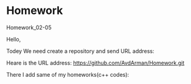 # Homework
Homework_02-05

Hello,

Todey We need create a repository and send URL address:

Heare is the URL address:
https://github.com/AvdArman/Homework.git

There I add same of my homeworks(c++ codes):
